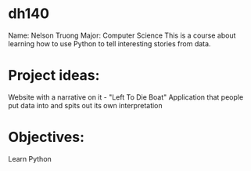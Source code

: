 # dh140
Name: Nelson Truong
Major: Computer Science
This is a course about learning how to use Python to tell interesting stories from data.
# Project ideas:
Website with a narrative on it - "Left To Die Boat"
Application that people put data into and spits out its own interpretation
# Objectives:
Learn Python
